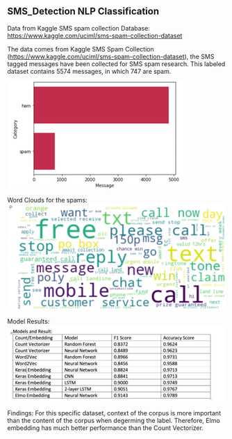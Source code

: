 ## SMS_Detection NLP Classification

Data from Kaggle SMS spam collection Database: https://www.kaggle.com/uciml/sms-spam-collection-dataset

The data comes from Kaggle SMS Spam Collection (https://www.kaggle.com/uciml/sms-spam-collection-dataset), the SMS tagged messages have been collected for SMS spam research. This labeled dataset contains 5574 messages, in which 747 are spam.

![EDA](https://github.com/TommyJiang91/SMS_Detection/blob/master/images/spam%26ham.png)

Word Clouds for the spams:
![WordCloud](https://github.com/TommyJiang91/SMS_Detection/blob/master/images/wordc.png)

Model Results:
![Results](https://github.com/TommyJiang91/SMS_Detection/blob/master/images/Result.png)

Findings:
For this specific dataset, context of the corpus is more important than the content of the corpus when degerming the label. Therefore, Elmo embedding has much better performance than the Count Vectorizer.
